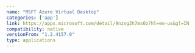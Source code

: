 ```yaml
---
name: "MSFT Azure Virtual Desktop"
categories: ['app']
link: https://apps.microsoft.com/detail/9nzsg2h7ms6b?hl=en-us&gl=IN
compatibility: native
versionFrom: "1.2.4157.0"
type: applications
---
```


